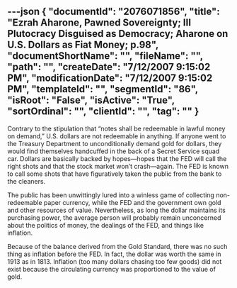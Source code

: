 ---json
{
  "documentId": "2076071856",
  "title": "Ezrah Aharone, Pawned Sovereignty; III Plutocracy Disguised as Democracy; Aharone on U.S. Dollars as Fiat Money; p.98",
  "documentShortName": "",
  "fileName": "",
  "path": "",
  "createDate": "7/12/2007 9:15:02 PM",
  "modificationDate": "7/12/2007 9:15:02 PM",
  "templateId": "",
  "segmentId": "86",
  "isRoot": "False",
  "isActive": "True",
  "sortOrdinal": "",
  "clientId": "",
  "tag": ""
}
---

Contrary to the stipulation that “notes shall be redeemable in lawful money on demand,” U.S. dollars are not redeemable in anything. If anyone went to the Treasury Department to unconditionally demand gold for dollars, they would find themselves handcuffed in the back of a Secret Service squad car. Dollars are basically backed by hopes—hopes that the FED will call the right shots and that the stock market won’t crash—again. The FED is known to call some shots that have figuratively taken the public from the bank to the cleaners.

The public has been unwittingly lured into a winless game of collecting non-redeemable paper currency, while the FED and the government own gold and other resources of value. Nevertheless, as long the dollar maintains its purchasing power, the average person will probably remain unconcerned about the politics of money, the dealings of the FED, and things like inflation.

Because of the balance derived from the Gold Standard, there was no such thing as inflation before the FED. In fact, the dollar was worth the same in 1913 as in 1813. Inflation (too many dollars chasing too few goods) did not exist because the circulating currency was proportioned to the value of gold.
